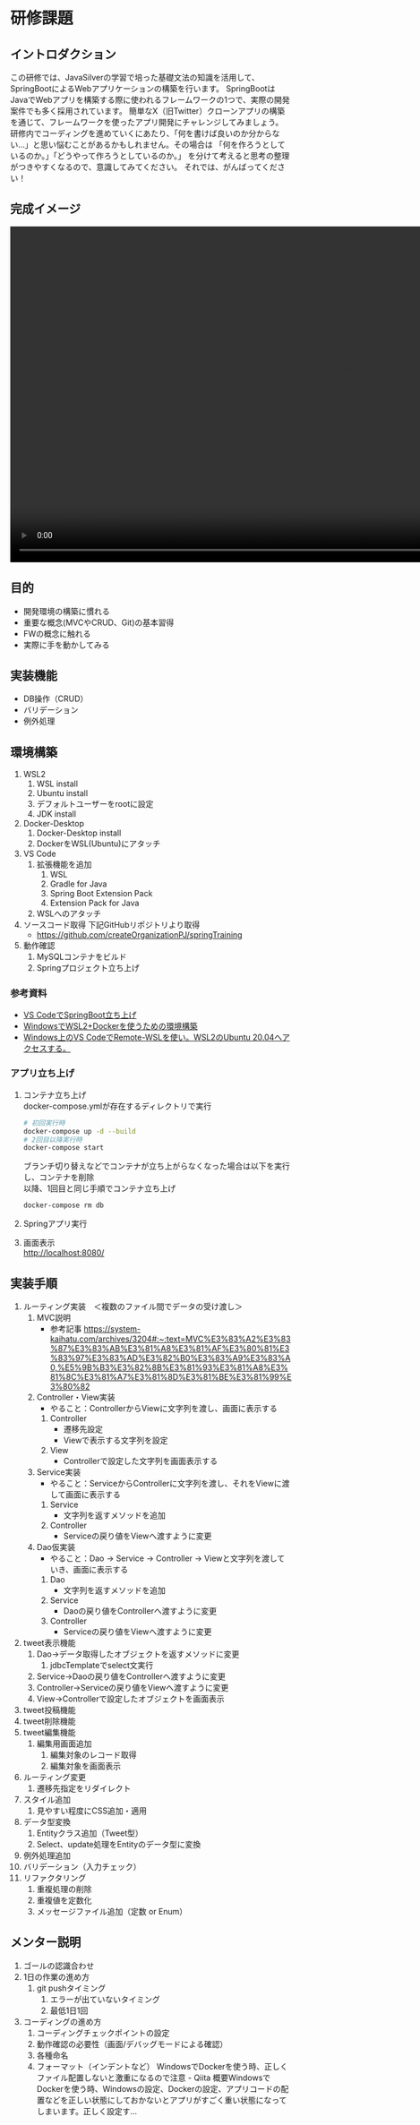 # 研修課題

## イントロダクション

この研修では、JavaSilverの学習で培った基礎文法の知識を活用して、SpringBootによるWebアプリケーションの構築を行います。
SpringBootはJavaでWebアプリを構築する際に使われるフレームワークの1つで、実際の開発案件でも多く採用されています。
簡単なX（旧Twitter）クローンアプリの構築を通じて、フレームワークを使ったアプリ開発にチャレンジしてみましょう。
研修内でコーディングを進めていくにあたり、「何を書けば良いのか分からない...」と思い悩むことがあるかもしれません。その場合は
「何を作ろうとしているのか。」「どうやって作ろうとしているのか。」
を分けて考えると思考の整理がつきやすくなるので、意識してみてください。
それでは、がんばってください！

## 完成イメージ

   <video src="docs/media/AppSample.mp4" controls title="完成イメージ" width="1200px"></video>

## 目的

- 開発環境の構築に慣れる
- 重要な概念(MVCやCRUD、Git)の基本習得
- FWの概念に触れる
- 実際に手を動かしてみる

## 実装機能

- DB操作（CRUD）
- バリデーション
- 例外処理

## 環境構築

1. WSL2
   1. WSL install
   2. Ubuntu install
   3. デフォルトユーザーをrootに設定
   4. JDK install
2. Docker-Desktop
   1. Docker-Desktop install
   2. DockerをWSL(Ubuntu)にアタッチ
3. VS Code
   1. 拡張機能を追加
      1. WSL
      2. Gradle for Java
      3. Spring Boot Extension Pack
      4. Extension Pack for Java
   2. WSLへのアタッチ
4. ソースコード取得
   下記GitHubリポジトリより取得
   - <https://github.com/createOrganizationPJ/springTraining>
5. 動作確認
   1. MySQLコンテナをビルド
   2. Springプロジェクト立ち上げ

### 参考資料

- [VS CodeでSpringBoot立ち上げ](https://www.i-vinci.co.jp/techblog/1074)
- [WindowsでWSL2+Dockerを使うための環境構築](https://qiita.com/minato-naka/items/84508472c04f628e576e)
- [Windows上のVS CodeでRemote-WSLを使い。WSL2のUbuntu 20.04へアクセスする。](https://zenn.dev/s_ryuuki/articles/4b9631674adea4)

### アプリ立ち上げ

1. コンテナ立ち上げ  
docker-compose.ymlが存在するディレクトリで実行  

   ```sh
   # 初回実行時
   docker-compose up -d --build
   # 2回目以降実行時
   docker-compose start
   ```

   ブランチ切り替えなどでコンテナが立ち上がらなくなった場合は以下を実行し、コンテナを削除  
   以降、1回目と同じ手順でコンテナ立ち上げ

   ```sh
   docker-compose rm db
   ```

1. Springアプリ実行
1. 画面表示  
<http://localhost:8080/>

## 実装手順

1. ルーティング実装　＜複数のファイル間でデータの受け渡し＞
   1. MVC説明
      - 参考記事 <https://system-kaihatu.com/archives/3204#:~:text=MVC%E3%83%A2%E3%83%87%E3%83%AB%E3%81%A8%E3%81%AF%E3%80%81%E3%83%97%E3%83%AD%E3%82%B0%E3%83%A9%E3%83%A0,%E5%9B%B3%E3%82%8B%E3%81%93%E3%81%A8%E3%81%8C%E3%81%A7%E3%81%8D%E3%81%BE%E3%81%99%E3%80%82>
   2. Controller・View実装
      - やること：ControllerからViewに文字列を渡し、画面に表示する
      1. Controller
         - 遷移先設定
         - Viewで表示する文字列を設定
      2. View
         - Controllerで設定した文字列を画面表示する
   3. Service実装
      - やること：ServiceからControllerに文字列を渡し、それをViewに渡して画面に表示する
      1. Service
         - 文字列を返すメソッドを追加
      2. Controller
         - Serviceの戻り値をViewへ渡すように変更
   4. Dao仮実装
      - やること：Dao → Service → Controller → Viewと文字列を渡していき、画面に表示する
      1. Dao
         - 文字列を返すメソッドを追加
      2. Service
         - Daoの戻り値をControllerへ渡すように変更
      3. Controller
         - Serviceの戻り値をViewへ渡すように変更
2. tweet表示機能
   1. Dao→データ取得したオブジェクトを返すメソッドに変更
      1. jdbcTemplateでselect文実行
   2. Service→Daoの戻り値をControllerへ渡すように変更
   3. Controller→Serviceの戻り値をViewへ渡すように変更
   4. View→Controllerで設定したオブジェクトを画面表示
3. tweet投稿機能
4. tweet削除機能
5. tweet編集機能
   1. 編集用画面追加
      1. 編集対象のレコード取得
      2. 編集対象を画面表示
6. ルーティング変更
   1. 遷移先指定をリダイレクト
7. スタイル追加
   1. 見やすい程度にCSS追加・適用
8. データ型変換
   1. Entityクラス追加（Tweet型）
   2. Select、update処理をEntityのデータ型に変換
9. 例外処理追加
10. バリデーション（入力チェック）
11. リファクタリング
    1. 重複処理の削除
    2. 重複値を定数化
    3. メッセージファイル追加（定数 or Enum）

## メンター説明

1. ゴールの認識合わせ
2. 1日の作業の進め方
   1. git pushタイミング
      1. エラーが出ていないタイミング
      2. 最低1日1回
3. コーディングの進め方
   1. コーディングチェックポイントの設定
   2. 動作確認の必要性（画面/デバッグモードによる確認）
   3. 各種命名
   4. フォーマット（インデントなど）
WindowsでDockerを使う時、正しくファイル配置しないと激重になるので注意 - Qiita
概要WindowsでDockerを使う時、Windowsの設定、Dockerの設定、アプリコードの配置などを正しい状態にしておかないとアプリがすごく重い状態になってしまいます。正しく設定す…
